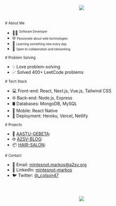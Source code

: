 <h1 align="center">
    <img src="https://readme-typing-svg.herokuapp.com/?font=Righteous&size=35&center=true&vCenter=true&width=500&height=70&duration=4000&lines=Hi+There!+👋;+I'm+Mintesnot+M.!;" />
</h1>
<br />
<!-- Introduction -->
<sup># About Me</sup>

- 👨‍💻 <sup><span style="font-size: 10px;">Software Developer</span></sup>
- 🌐 <span style="font-size: 10px;">Passionate about web technologies</span>
- 🌱 <span style="font-size: 10px;">Learning something new every day</span>
- 💬 <span style="font-size: 10px;">Open to collaboration and networking</span>

<!-- Problem Solving -->
<sup># Problem Solving</sup>
- 💡 Love problem-solving
- ✅ Solved 400+ LeetCode problems


<!-- Technologies -->
<sup># Tech Stack</sup>
- 💻 Front-end: React, Next.js, Vue.js, Tailwind CSS
- 🌐 Back-end: Node.js, Express
- 🛢️ Databases: MongoDB, MySQL
- 📱 Mobile: React Native
- 🚀 Deployment: Heroku, Vercel, Netlify


<!-- Projects -->
<sup># Projects</sup>
- 🚀 [AASTU-GEBETA](link-to-project-1): 
- 🌐 [A2SV-BLOG](link-to-project-2):
- 📦 [HAIR-SALON](link-to-project-3): 

<!-- Contact -->
<sup># Contact</sup>
- 📧 Email: mintesnot.markos@a2sv.org
- 🔗 LinkedIn: [mintesnot-markos](https://www.linkedin.com/in/mintesnot-markos/)
- 🐦 Twitter: [@_colson47](https://twitter.com/_colson47)

<br/>

<h3 align="center">
    <img src="https://readme-typing-svg.herokuapp.com/?font=Righteous&size=25&center=true&vCenter=true&width=500&height=70&duration=4000&lines=Thanks+for+visiting!+✌️;+Shoot+me+a+message+on+Linkedin!;I'm+always+down+to+collab+:)">
</h3>
